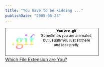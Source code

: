 ```yaml
---
title: "You have to be kidding ..."
publishDate: "2005-05-23"
---
```


[![You are .gif Sometimes you are animated, but usually you just sit there and look pretty.](images/gif.jpg)  
Which File Extension are You?](http://www.bbspot.com/News/2004/10/extension_quiz.php)
